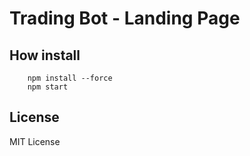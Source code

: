 # Trading Bot - Landing Page

## How install
```
    npm install --force
    npm start
```


## License
MIT License
